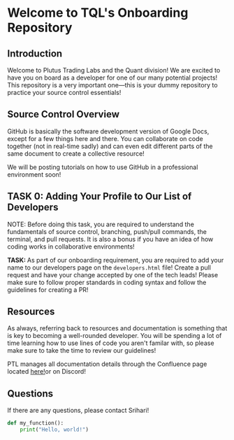 # Welcome to TQL's Onboarding Repository

## Introduction

Welcome to Plutus Trading Labs and the Quant division! We are excited to have you on board as a developer for one of our many potential projects! This repository is a very important one—this is your dummy repository to practice your source control essentials!

## Source Control Overview

GitHub is basically the software development version of Google Docs, except for a few things here and there. You can collaborate on code together (not in real-time sadly) and can even edit different parts of the same document to create a collective resource!

We will be posting tutorials on how to use GitHub in a professional environment soon!

## TASK 0: Adding Your Profile to Our List of Developers

NOTE: Before doing this task, you are required to understand the fundamentals of source control, branching, push/pull commands, the terminal, and pull requests. It is also a bonus if you have an idea of how coding works in collaborative environments!

<strong>TASK: </strong>As part of our onboarding requirement, you are required to add your name to our developers page on the <code>developers.html</code> file! Create a pull request and have your change accepted by one of the tech leads! Please make sure to follow proper standards in coding syntax and follow the guidelines for creating a PR!

## Resources

As always, referring back to resources and documentation is something that is key to becoming a well-rounded developer. You will be spending a lot of time learning how to use lines of code you aren't familar with, so please make sure to take the time to review our guidelines!

PTL manages all documentation details through the Confluence page located <a href="https://plutustradinglabs.atlassian.net/wiki/spaces/PTL/pages/98452/The+Quant+Lab">here!</a>or on Discord!

## Questions
If there are any questions, please contact Srihari!

```python
def my_function():
    print("Hello, world!")